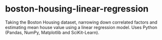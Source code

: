 # boston-housing-linear-regression
Taking the Boston Housing dataset, narrowing down correlated factors and estimating mean house value using a linear regression model. Uses Python (Pandas, NumPy, Matplotlib and SciKit-Learn).
